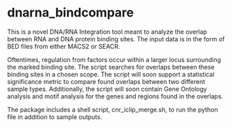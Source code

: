 # dnarna_bindcompare

This is a novel DNA/RNA Integration tool meant to analyze the overlap between RNA and DNA protein binding sites. The input data is in the form of BED files from either MACS2 or SEACR. 

Oftentimes, regulation from factors occur within a larger locus surrounding the marked binding site. The script searches for overlaps between these binding sites in a chosen scope. The script will soon support a statistical significance metric to compare found overlaps between two different sample types. Additionally, the script will soon contain Gene Ontology analysis and motif analysis for the genes and regions found in the overlaps. 

The package includes a shell script, cnr_iclip_merge.sh, to run the python file in addition to sample outputs. 
